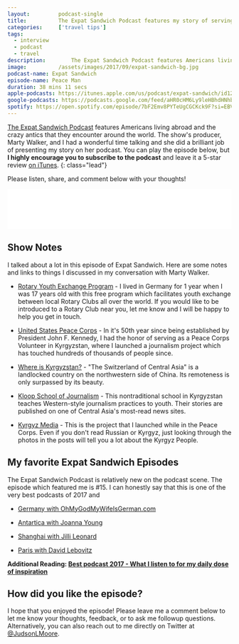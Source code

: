 ```yaml
---
layout: 		podcast-single
title:			The Expat Sandwich Podcast features my story of serving humanity.
categories:		['travel tips']
tags:
  - interview
  - podcast
  - travel
description:		The Expat Sandwich Podcast features Americans living abroad and the crazy but interesting lives they lead. I share stories from my travels and work in humanitarian service in the season 2 opener.
image:			/assets/images/2017/09/expat-sandwich-bg.jpg
podcast-name: Expat Sandwich
episode-name: Peace Man
duration: 38 mins 11 secs
apple-podcasts: https://itunes.apple.com/us/podcast/expat-sandwich/id1205730536?mt=2&i=1000391839858
google-podcasts: https://podcasts.google.com/feed/aHR0cHM6Ly9leHBhdHNhbmR3aWNoLmxpYnN5bi5jb20vcnNz/episode/MjgzNzI4ZmRjMWY3ZmViY2Y5YmRjMTlkOWQ5ZGE5YzY
spotify: https://open.spotify.com/episode/7bF2Emv8PYTeUgCGCKck9F?si=EBVd_U5KQIm21IjYuKyqYQ
---
```


[The Expat Sandwich Podcast](https://expatsandwich.com/) features Americans living abroad and the crazy antics that they encounter around the world. The show's producer, Marty Walker, and I had a wonderful time talking and she did a brilliant job of presenting my story on her podcast. You can play the episode below, but **I highly encourage you to subscribe to the podcast** and leave it a 5-star review [on iTunes](https://itunes.apple.com/us/podcast/expat-sandwich/id1205730536?mt=2).
{: class="lead"}

Please listen, share, and comment below with your thoughts!

<iframe style="border: none" src="//html5-player.libsyn.com/embed/episode/id/5706524/height/90/theme/custom/thumbnail/yes/direction/backward/render-playlist/no/custom-color/87A93A/" height="90" width="100%" scrolling="no"  allowfullscreen webkitallowfullscreen mozallowfullscreen oallowfullscreen msallowfullscreen></iframe>

## Show Notes

I talked about a lot in this episode of Expat Sandwich. Here are some notes and links to things I discussed in my conversation with Marty Walker.

- [Rotary Youth Exchange Program](https://www.rotary.org/en/our-programs/youth-exchanges) - I lived in Germany for 1 year when I was 17 years old with this free program which facilitates youth exchange between local Rotary Clubs all over the world. If you would like to be introduced to a Rotary Club near you, let me know and I will be happy to help you get in touch.

- [United States Peace Corps](https://www.peacecorps.gov/volunteer/is-peace-corps-right-for-me/) - In it's 50th year since being established by President John F. Kennedy, I had the honor of serving as a Peace Corps Volunteer in Kyrgyzstan, where I launched a journalism project which has touched hundreds of thousands of people since.

- [Where is Kyrgyzstan?](https://en.wikipedia.org/wiki/Kyrgyzstan) - "The Switzerland of Central Asia" is a landlocked country on the northwestern side of China. Its remoteness is only surpassed by its beauty.

- [Kloop School of Journalism](https://kloop.kg/) - This nontraditional school in Kyrgyzstan teaches Western-style journalism practices to youth. Their stories are published on one of Central Asia's most-read news sites.

- [Kyrgyz Media](https://kyrgyzmedia.kg/) - This is the project that I launched while in the Peace Corps. Even if you don't read Russian or Kyrgyz, just looking through the photos in the posts will tell you a lot about the Kyrgyz People.

## My favorite Expat Sandwich Episodes

The Expat Sandwich Podcast is relatively new on the podcast scene. The episode which featured me is #15. I can honestly say that this is one of the very best podcasts of 2017 and

- [Germany with OhMyGodMyWifeIsGerman.com](https://expatsandwich.com/episode-008-germany-with-ohgodmywifeisgerman/)

- [Antartica with Joanna Young](https://expatsandwich.com/episode-011-antarctica-joanna-young/)

- [Shanghai with Jilli Leonard](https://expatsandwich.com/episode-12-shanghai-jilli-leonard/)

- [Paris with David Lebovitz](https://expatsandwich.com/paris-david-lebovitz/)

**Additional Reading: [Best podcast 2017 - What I listen to for my daily dose of inspiration](/best-podcast-2017/)**

## How did you like the episode?

I hope that you enjoyed the episode! Please leave me a comment below to let me know your thoughts, feedback, or to ask me followup questions. Alternatively, you can also reach out to me directly on Twitter at [@JudsonLMoore](https://twitter.com/judsonlmoore).